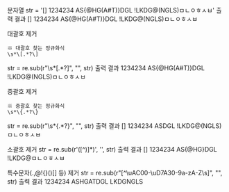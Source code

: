 
문자열
str = '[] 1234234 AS{@HG(A#T)}DGL !LKDG@(NGLS)ㅁㄴㅇㅎㅅㅂ'
출력 결과
[] 1234234 AS{@HG(A#T)}DGL !LKDG@(NGLS)ㅁㄴㅇㅎㅅㅂ

대괄호 제거
```
※ 대괄호 찾는 정규화식
\s*\[.*?\]
```
str = re.sub(r"\s*\[.*?\]", "", str)
출력 결과
1234234 AS{@HG(A#T)}DGL !LKDG@(NGLS)ㅁㄴㅇㅎㅅㅂ

중괄호 제거
```
※ 중괄호 찾는 정규화식
\s*\{.*?\}
```
str = re.sub(r"\s*\{.*?\}", "", str)
출력 결과
[] 1234234 ASDGL !LKDG@(NGLS)ㅁㄴㅇㅎㅅㅂ

소괄호 제거
str = re.sub(r'\([^)]*\)', '', str)
출력 결과
[] 1234234 AS{@HG}DGL !LKDG@ㅁㄴㅇㅎㅅㅂ

특수문자(.,@!{}()[] 등) 제거
str = re.sub(r"[^\uAC00-\uD7A30-9a-zA-Z\s]", "", str)
출력 결과
1234234 ASHGATDGL LKDGNGLS
